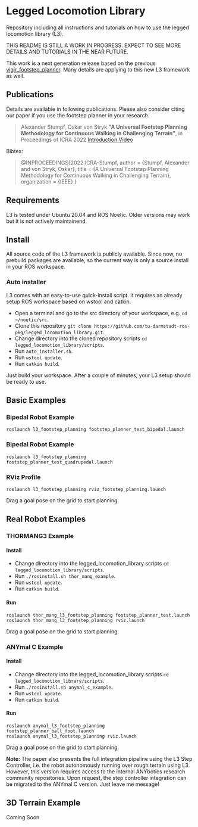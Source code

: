 
# Legged Locomotion Library
Repository including all instructions and tutorials on how to use the legged locomotion library (L3).

THIS README IS STILL A WORK IN PROGRESS. EXPECT TO SEE MORE DETAILS AND TUTORIALS IN THE NEAR FUTURE.

This work is a next generation release based on the previous [vigir_footstep_planner](http://wiki.ros.org/vigir_footstep_planning). Many details are applying to this new L3 framework as well.



## Publications

Details are available in following publications. Please also consider citing our paper if you use the footstep planner in your research.

> Alexander Stumpf, Oskar von Stryk
> **"A Universal Footstep Planning Methodology for Continuous Walking in Challenging Terrain"**,
> in Proceedings of ICRA 2022
> [Introduction Video](https://www.youtube.com/watch?v=wUCq4B5PiHU)

Bibtex:
> @INPROCEEDINGS{2022:ICRA-Stumpf,   author = {Stumpf, Alexander and von
> Stryk, Oskar},   title = {A Universal Footstep Planning Methodology
> for Continuous Walking in Challenging Terrain},   organization =
> {IEEE} }



## Requirements

L3 is tested under Ubuntu 20.04 and ROS Noetic. Older versions may work but it is not actively maintainend.



## Install

All source code of the L3 framework is publicly available. Since now, no prebuild packages are available, so the current way is only a source install in your ROS workspace.

### Auto installer

L3 comes with an easy-to-use quick-install script. It requires an already setup ROS workspace based on wstool and catkin.

* Open a terminal and go to the src directory of your workspace, e.g. `cd ~/noetic/src`.
* Clone this repository `git clone https://github.com/tu-darmstadt-ros-pkg/legged_locomotion_library.git`.
* Change directory into the cloned repository scripts `cd legged_locomotion_library/scripts`.
* Run `auto_installer.sh`.
* Run `wstool update`.
* Run `catkin build`.

Just build your workspace. After a couple of minutes, your L3 setup should be ready to use.

## Basic Examples

### Bipedal Robot Example

    roslaunch l3_footstep_planning footstep_planner_test_bipedal.launch

### Bipedal Robot Example

    roslaunch l3_footstep_planning footstep_planner_test_quadrupedal.launch
 
### RViz Profile

    roslaunch l3_footstep_planning rviz_footstep_planning.launch

Drag a goal pose on the grid to start planning.



## Real Robot Examples

### THORMANG3 Example

#### Install

* Change directory into the legged_locomotion_library scripts `cd legged_locomotion_library/scripts`.
* Run `./rosinstall.sh thor_mang_example`.
* Run `wstool update`.
* Run `catkin build`.

#### Run

    roslaunch thor_mang_l3_footstep_planning footstep_planner_test.launch
    roslaunch thor_mang_l3_footstep_planning rviz.launch

Drag a goal pose on the grid to start planning.

### ANYmal C Example

#### Install

* Change directory into the legged_locomotion_library scripts `cd legged_locomotion_library/scripts`.
* Run `./rosinstall.sh anymal_c_example`.
* Run `wstool update`.
* Run `catkin build`.

#### Run

    roslaunch anymal_l3_footstep_planning footstep_planner_ball_foot.launch
    roslaunch anymal_l3_footstep_planning rviz.launch

Drag a goal pose on the grid to start planning.

**Note:** The paper also presents the full integration pipeline using the L3 Step Controller, i.e. the robot autonomously running over rough terrain using L3. However, this version requires access to the internal ANYbotics research community repositories. Upon request, the step controller integration can be migrated to the ANYmal C version. Just leave me message!



## 3D Terrain Example

Coming Soon

